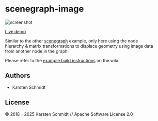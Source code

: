 # scenegraph-image

![screenshot](https://raw.githubusercontent.com/thi-ng/umbrella/develop/assets/examples/scenegraph-image.png)

[Live demo](http://demo.thi.ng/umbrella/scenegraph-image/)

Similar to the other [scenegraph](../scenegraph/) example, only here
using the node hierarchy & matrix transformations to displace geometry
using image data from another node in the graph.

Please refer to the [example build
instructions](https://github.com/thi-ng/umbrella/wiki/Example-build-instructions)
on the wiki.

## Authors

- Karsten Schmidt

## License

&copy; 2018 - 2025 Karsten Schmidt // Apache Software License 2.0
